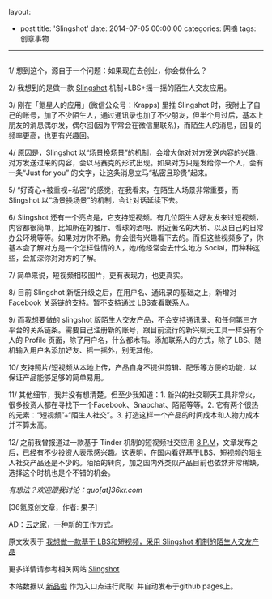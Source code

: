 layout: 
  - post 
title: 'Slingshot' 
date: 2014-07-05 00:00:00 
categories: 网摘 
tags: 创意事物 
---

<p><img src="http://a.36krcnd.com/photo/2014/adac3df1839f7dd0fedc78ac41cc952b.jpg" alt=""/></p>

<p>1/ 想到这个，源自于一个问题：如果现在去创业，你会做什么？</p>

<p>2/ 我想到的是做一款 <a target="_blank" data-no-turbolink="true" href="http://www.36kr.com/p/212953.html">Slingshot</a> 机制+LBS+摇一摇的陌生人交友应用。</p>

<p>3/ 刚在「氪星人的应用」(微信公众号：Krapps) 里推 Slingshot 时，我附上了自己的账号，加了不少陌生人，通过通讯录也加了不少朋友，但半个月过后，基本上朋友的消息偶尔发，偶尔回(因为平常会在微信里联系)，而陌生人的消息，回复的频率更高，也更有兴趣回。</p>

<p>4/ 原因是，Slingshot 以“场景换场景”的机制，会增大你对对方发送内容的兴趣，对方发送过来的内容，会以马赛克的形式出现。如果对方只是发给你一个人，会有一条“Just for you” 的文字，让这条消息立马“私密且珍贵”起来。</p>

<p>5/ “好奇心+被重视+私密”的感觉，在我看来，在陌生人场景非常重要，而Slingshot 以“场景换场景”的机制，会让对话延续下去。</p>

<p>6/ Slingshot 还有一个亮点是，它支持短视频。有几位陌生人好友发来过短视频，内容都很简单，比如所在的餐厅、看球的酒吧、附近著名的大桥、以及自己的日常办公环境等等。如果对方你不熟，你会很有兴趣看下去的。而但这些视频多了，你基本会了解对方是一个怎样性情的人，她/他经常会去什么地方 Social，而种种这些，会加深你对对方的了解。</p>

<p>7/ 简单来说，短视频相较图片，更有表现力，也更真实。</p>

<p>8/ 目前 Slingshot 新版升级之后，在用户名、通讯录的基础之上，新增对 Facebook 关系链的支持。暂不支持通过 LBS查看联系人。</p>

<p>9/ 而我想要做的 slingshot 版陌生人交友产品，不会支持通讯录、和任何第三方平台的关系链条。需要自己注册新的账号，跟目前流行的新兴聊天工具一样没有个人的 Profile 页面，除了用户名，什么都木有。添加联系人的方式，除了 LBS、随机输入用户名添加好友、摇一摇外，别无其他。</p>

<p>10/ 支持照片/短视频从本地上传，产品自身不提供剪辑、配乐等方便的功能，以保证产品能够足够的简单易用。</p>

<p>11/ 其他细节，我并没有想清楚。但至少我知道：1. 新兴的社交聊天工具非常火，很多投资人都在寻找下一个Facebook、Snapchat、陌陌等等。2. 它有两个很热的元素：“短视频”+“陌生人社交”。3. 打造这样一个产品的时间成本和人物力成本并不算太高。</p>

<p>12/ 之前我曾报道过一款基于 Tinder 机制的短视频社交应用 <a target="_blank" data-no-turbolink="true" href="http://www.36kr.com/p/213207.html">8 P.M</a>，文章发布之后，已经有不少投资人表示感兴趣。这表明，在国内看好基于LBS、短视频的陌生人社交产品还是不少的。陌陌的转向，加之国内外类似产品目前也依然非常稀缺，选择这个时机也是个不错的机会。</p>

<p><em>有想法？欢迎跟我讨论：guo[at]36kr.com</em></p>
					<p>[<span>36氪</span>原创文章，作者: 果子]</p>
					<p>AD：<a href="http://cnrdn.com/GJWE" target="_blank">云之家</a>，一种新的工作方式。</p>  



原文发表于 [我想做一款基于 LBS和短视频，采用 Slingshot 机制的陌生人交友产品](http://www.36kr.com/p/213482.html)  

更多详情请参考相关网站 [Slingshot](https://itunes.apple.com/us/app/slingshot/id878681557)  

本站数据以 [新品啦](http://xinpinla.com/) 作为入口点进行爬取! 并自动发布于github pages上。  
